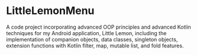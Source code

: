 # LittleLemonMenu
A code project incorporating advanced OOP principles and advanced Kotlin techniques for my Android application, Little Lemon, including the implementation of companion objects, data classes, singleton objects, extension functions with Kotlin filter, map, mutable list, and fold features.
